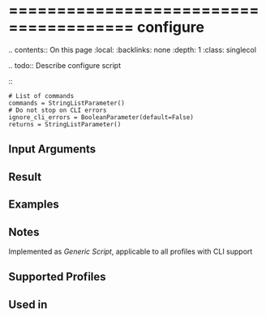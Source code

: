 

=======================================
configure
=======================================

.. contents:: On this page
    :local:
    :backlinks: none
    :depth: 1
    :class: singlecol

.. todo::
    Describe configure script

::

    # List of commands
    commands = StringListParameter()
    # Do not stop on CLI errors
    ignore_cli_errors = BooleanParameter(default=False)
    returns = StringListParameter()


Input Arguments
---------------

Result
------

Examples
--------

Notes
-----
Implemented as *Generic Script*, applicable to all profiles
with CLI support

Supported Profiles
------------------

Used in
-------
